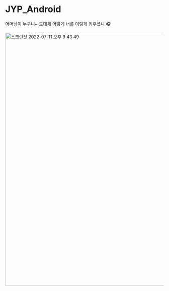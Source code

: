 # JYP_Android
어머님이 누구니~ 도대체 어떻게 너를 이렇게 키우셨니 🎧

<img width="804" alt="스크린샷 2022-07-11 오후 9 43 49" src="https://user-images.githubusercontent.com/37904970/178266931-1e69007c-590b-4ead-883f-47e8d8877881.png">
